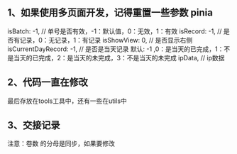 ## 1、如果使用多页面开发，记得重置一些参数 pinia
  isBatch: -1, // 单号是否有效，-1：默认值，0：无效，1：有效
  isRecord: -1, // 是否有记录，0：无记录，1：有记录
  isShowView: 0, // 是否显示右侧
  isCurrentDayRecord: -1, // 是否是当天记录 默认: -1 ,0：是当天的已完成，1：不是当天的已完成，2：是当天的未完成，3：不是当天的未完成
  ipData, // ip数据

## 2、代码一直在修改
  最后存放在tools工具中，还有一些在utils中

## 3、交接记录
  注意：卷数 的分母是同步，如果要修改